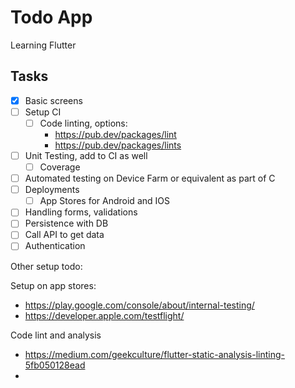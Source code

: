 # Todo App

Learning Flutter

## Tasks
- [X] Basic screens
- [ ] Setup CI
    - [ ] Code linting, options:
        - https://pub.dev/packages/lint
        - https://pub.dev/packages/lints
- [ ] Unit Testing, add to CI as well
    - [ ] Coverage
- [ ] Automated testing on Device Farm or equivalent as part of C
- [ ] Deployments
    - [ ] App Stores for Android and IOS
- [ ] Handling forms, validations
- [ ] Persistence with DB
- [ ] Call API to get data
- [ ] Authentication

Other setup todo:

Setup on app stores:
- https://play.google.com/console/about/internal-testing/
- https://developer.apple.com/testflight/

Code lint and analysis
- https://medium.com/geekculture/flutter-static-analysis-linting-5fb050128ead
- 